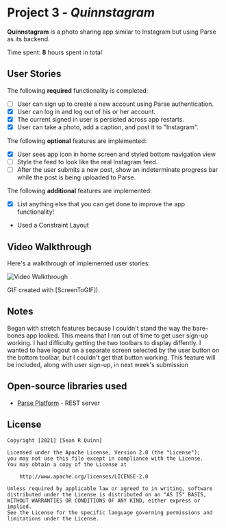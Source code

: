 # Project 3 - *Quinnstagram*

**Quinnstagram** is a photo sharing app similar to Instagram but using Parse as its backend.

Time spent: **8** hours spent in total

## User Stories

The following **required** functionality is completed:

- [ ] User can sign up to create a new account using Parse authentication.
- [x] User can log in and log out of his or her account.
- [x] The current signed in user is persisted across app restarts.
- [x] User can take a photo, add a caption, and post it to "Instagram".

The following **optional** features are implemented:

- [x] User sees app icon in home screen and styled bottom navigation view
- [ ] Style the feed to look like the real Instagram feed.
- [ ] After the user submits a new post, show an indeterminate progress bar while the post is being uploaded to Parse.

The following **additional** features are implemented:

- [x] List anything else that you can get done to improve the app functionality!
- Used a Constraint Layout

## Video Walkthrough

Here's a walkthrough of implemented user stories:

<img src='https://submissions.us-east-1.linodeobjects.com/android_university/6RNIqp2y.gif' title='Video Walkthrough' width='' alt='Video Walkthrough' />

GIF created with [ScreenToGIF]).

## Notes

Began with stretch features because I couldn't stand the way the bare-bones app looked. 
This means that I ran out of time to get user sign-up working. I had difficulty getting the two toolbars to display diffently.
I wanted to have logout on a separate screen selected by the user button on the bottom toolbar, but I couldn't get that button working. This feature
will be included, along with user sign-up, in next week's submission

## Open-source libraries used

- [Parse Platform](https://parseplatform.org/) - REST server

## License

    Copyright [2021] [Sean R Quinn]

    Licensed under the Apache License, Version 2.0 (the "License");
    you may not use this file except in compliance with the License.
    You may obtain a copy of the License at

        http://www.apache.org/licenses/LICENSE-2.0

    Unless required by applicable law or agreed to in writing, software
    distributed under the License is distributed on an "AS IS" BASIS,
    WITHOUT WARRANTIES OR CONDITIONS OF ANY KIND, either express or implied.
    See the License for the specific language governing permissions and
    limitations under the License.

